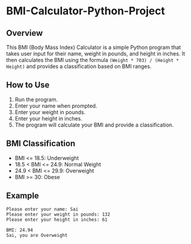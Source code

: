 # BMI-Calculator-Python-Project

## Overview

This BMI (Body Mass Index) Calculator is a simple Python program that takes user input for their name, weight in pounds, and height in inches. It then calculates the BMI using the formula `(Weight * 703) / (Height * Height)` and provides a classification based on BMI ranges.

## How to Use

1. Run the program.
2. Enter your name when prompted.
3. Enter your weight in pounds.
4. Enter your height in inches.
5. The program will calculate your BMI and provide a classification.

## BMI Classification

- BMI <= 18.5: Underweight
- 18.5 < BMI <= 24.9: Normal Weight
- 24.9 < BMI <= 29.9: Overweight
- BMI >= 30: Obese

## Example

```
Please enter your name: Sai
Please enter your weight in pounds: 132
Please enter your height in inches: 61

BMI: 24.94
Sai, you are Overweight
```
